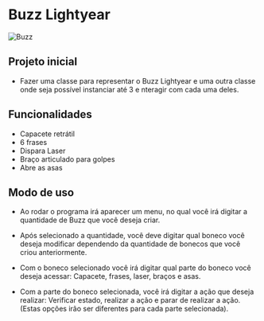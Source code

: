 # **Buzz Lightyear**

![Buzz](https://www.google.com/url?sa=i&source=images&cd=&cad=rja&uact=8&ved=2ahUKEwjx487m653hAhXDJbkGHVvMCncQjRx6BAgBEAU&url=https%3A%2F%2Fgiphy.com%2Fgifs%2Fdisney-pixar-disneypixar-ZKYJPGD1Bd31K&psig=AOvVaw15Io7kHiwnoeSNzQgwt6NS&ust=1553622138500839.jpg)

## **Projeto inicial**

- Fazer uma classe para representar o Buzz Lightyear e uma outra classe onde seja possível instanciar até 3 e  nteragir com cada uma deles.

## **Funcionalidades**

- Capacete retrátil
- 6 frases
- Dispara Laser
- Braço articulado para golpes
- Abre as asas

## **Modo de uso**

- Ao rodar o programa irá aparecer um menu, no qual você irá digitar a quantidade de Buzz que você deseja criar.

- Após selecionado a quantidade, você deve digitar qual boneco você deseja modificar dependendo da quantidade de bonecos que você criou anteriormente.

- Com o boneco selecionado você irá digitar qual parte do boneco você deseja acessar: Capacete, frases, laser, braços e asas.

- Com a parte do boneco selecionada, você irá digitar a ação que deseja realizar: Verificar estado, realizar a ação e parar de realizar a ação. (Estas opções irão ser diferentes para cada parte selecionada).
